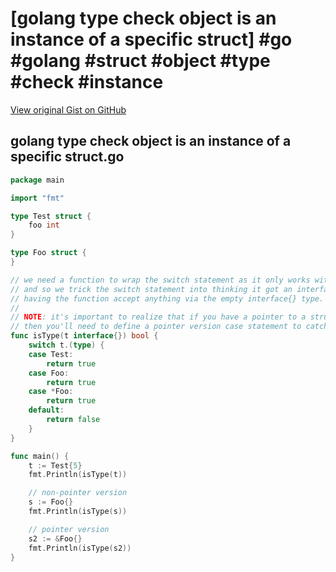 # [golang type check object is an instance of a specific struct] #go #golang #struct #object #type #check #instance

[View original Gist on GitHub](https://gist.github.com/Integralist/a2e407afe89be6039001535c09f782fc)

## golang type check object is an instance of a specific struct.go

```go
package main

import "fmt"

type Test struct {
	foo int
}

type Foo struct {
}

// we need a function to wrap the switch statement as it only works with interface types, 
// and so we trick the switch statement into thinking it got an interface type by
// having the function accept anything via the empty interface{} type.
//
// NOTE: it's important to realize that if you have a pointer to a struct, 
// then you'll need to define a pointer version case statement to catch it.
func isType(t interface{}) bool {
	switch t.(type) {
	case Test:
		return true
	case Foo:
		return true
	case *Foo:
		return true
	default:
		return false
	}
}

func main() {
	t := Test{5}
	fmt.Println(isType(t))

  	// non-pointer version
	s := Foo{}
	fmt.Println(isType(s))

  	// pointer version
	s2 := &Foo{}
	fmt.Println(isType(s2))
}
```

